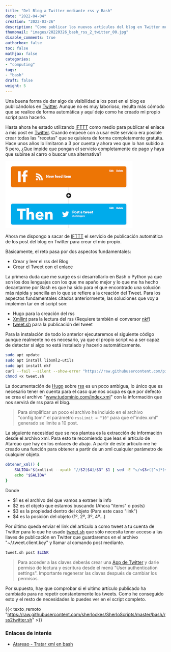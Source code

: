 ```yaml
---
title: "Del Blog a Twitter mediante rss y Bash"
date: "2022-04-04"
creation: "2022-03-26"
description: "Como publicar los nuevos artículos del blog en Twitter mediante un script en Bash"
thumbnail: "images/20220326_bash_rss_2_twitter_00.jpg"
disable_comments: true
authorbox: false
toc: false
mathjax: false
categories:
- "computing"
tags:
- "bash"
draft: false
weight: 5
---
```

Una buena forma de dar algo de visibilidad a los post en el blog es publicándolos en [Twitter]. Aunque no es muy laborioso, resulta más cómodo que se realice de forma automática y aquí dejo como he creado mi propio script para hacerlo.
<!--more-->
Hasta ahora he estado utilizando [IFTTT] como medio para publicar el enlace a mis post en [Twitter]. Cuando empecé con a usar este servicio era posible crear todas las "recetas" que se quisiera de forma completamente gratuita. Hace unos años lo limitaron a 3 por cuenta y ahora veo que lo han subido a 5 pero, ¿Que impide que pongan el servicio completamente de pago y haya que subirse al carro o buscar una alternativa?

![image-01]

Ahora me dispongo a sacar de [IFTTT] el servicio de publicación automática de los post del blog en Twitter para crear el mio propio.

Básicamente, el reto pasa por dos aspectos fundamentales:
- Crear y leer el rss del Blog
- Crear el Tweet con el enlace

La primera duda que me surge es si desarrollarlo en Bash o Python ya que son los dos lenguajes con los que me apaño mejor y lo que me ha hecho decantarme por Bash es que ha sido para el que encontrado una solución más rápida y sencilla en lo que se refiere a la creación del Tweet. Para los aspectos fundamentales citados anteriormente, las soluciones que voy a implemen tar en el script son:

- Hugo para la creación del rss
- [Xmllint] para la lectura del rss (Requiere también el conversor [nkf])
- [tweet.sh] para la publicación del tweet


Para la instalación de todo lo anterior ejecutaremos el siguiente código aunque realmente no es necesario, ya que el propio script va a ser capaz de detectar si algo no está instalado y hacerlo automáticamente.



``` bash
sudo apt update
sudo apt install libxml2-utils
sudo apt install nkf
curl --fail --silent --show-error "https://raw.githubusercontent.com/piroor/tweet.sh/trunk/tweet.sh" --output tweet.sh
chmod +x tweet.sh
```

La documentación de [Hugo] sobre [rss] es un poco ambigua, lo único que es necesario tener en cuenta para el caso que nos ocupa es que por defecto se crea el archivo "www.tudominio.com/index.xml" con la información que nos servirá de rss para el blog.

> Para simplificar un poco el archivo he incluido en el archivo "config.toml" el parámetro `rssLimit = "10"` para que el"index.xml" generado se limite a 10 post.

La siguiente necesidad que se nos plantea es la extracción de información desde el archivo xml. Para esto te recomiendo que leas el artículo de Atareao que hay en los enlaces de abajo. A partir de este artículo me he creado una función para obtener a partir de un xml cualquier parámetro de cualquier objeto.

``` bash
obtener_xml() {
    SALIDA="$(xmllint --xpath "//$2[$4]/$3" $1 | sed -E "s/<$3>([^<]*)<\/$3>/\1;/g" | rev | cut -c2- | rev)"
    echo "$SALIDA"
}
```
Donde
- $1 es el archivo del que vamos a extraer la info
- $2 es el objeto que estamos buscando (Ahora "items" o posts)
- $3 es la propiedad dentro del objeto (Para este caso "link")
- $4 es la posición del objeto (1º, 2º, 3º, 4º...)

Por último queda enviar el link del artículo a como tweet a tu cuenta de Twitter para lo que he usado [tweet.sh] que sólo necesita tener acceso a las llaves de publicación en Twitter que guardaremos en el archivo "~/.tweet.client.key" y llamar al comando post mediante.

``` bash
tweet.sh post $LINK
```

> Para acceder a las claves deberás crear una [App de Twitter] y darle permiso de lectura y escritura desde el menú "User authentication settings". Importante regenerar las claves después de cambiar los permisos.

Por supuesto, hay que comprobar si el ultimo artículo publicado ha cambiado para no repetir constantemente los tweets. Como he conseguido esto y el resto de necesidades lo puedes ver en el script completo.

{{< texto_remoto "https://raw.githubusercontent.com/sherlockes/SherloScripts/master/bash/rss2twitter.sh" >}}

### Enlaces de interés
- [Atareao - Tratar xml en bash](https://atareao.es/como/xml-en-bash/)

[App de Twitter]: https://apps.twitter.com/
[tweet.sh]: https://github.com/piroor/tweet.sh
[Developer Portal]: https://developer.twitter.com
[Hugo]: https://gohugo.io
[IFTTT]: https://ifttt.com
[nkf]: https://github.com/dmc/nkf
[rss]: https://gohugo.io/templates/rss/
[Twitter]: https://twitter.com/sherblogpro
[Xmllint]: https://gnome.pages.gitlab.gnome.org/libxml2/xmllint.html

[image-01]: /images/20220326_bash_rss_2_twitter_01.jpg
[image-02]: /images/20220326_bash_rss_2_twitter_02.jpg
[image-03]: /images/20220326_bash_rss_2_twitter_03.jpg
[image-04]: /images/20220326_bash_rss_2_twitter_04.jpg
[image-05]: /images/20220326_bash_rss_2_twitter_05.jpg
[image-06]: /images/20220326_bash_rss_2_twitter_06.jpg
[image-07]: /images/20220326_bash_rss_2_twitter_07.jpg
[image-08]: /images/20220326_bash_rss_2_twitter_08.jpg
[image-09]: /images/20220326_bash_rss_2_twitter_09.jpg
